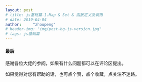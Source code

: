 ```yaml
---
layout: post
# title: js基础篇-1.Map & Set & 函数定义及调用
# date: 2019-04-04 
author:     "zhoupeng"
# header-img: "img/post-bg-js-version.jpg"
# tags: js基础篇
---
```


#### 最后

感谢各位大佬的参阅，如果有什么问题都可以在评论区提出。

如果觉得对您有帮助的话，也可点个赞，点个收藏，点关注不迷路。

<!-- 转载请注明：[周鹏的博客](https://ttypzhoupeng.github.io/my-blog) » [点击阅读原文](https://ttypzhoupeng.github.io/my-blog/2019/04/04/js_basic/) -->
